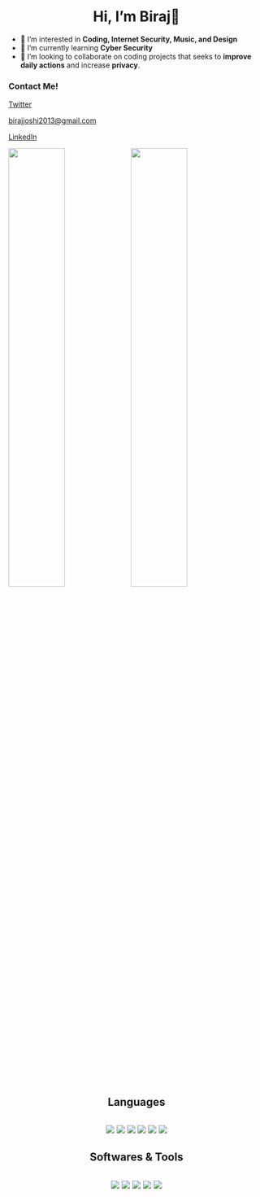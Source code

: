 <h1 align='center'> Hi, I’m Biraj👋</h1>

- 📖 I’m interested in **Coding, Internet Security, Music, and Design**
- 🌱 I’m currently learning **Cyber Security**
- 🚀 I’m looking to collaborate on coding projects that seeks to **improve daily actions** and increase **privacy**.

**<h3>Contact Me!</h3>**

[Twitter](https://twitter.com/TonBhu)
<a herf='https://twitter.com/TonBhu'>
    <img src="https://img.icons8.com/color/48/000000/twitter--v2.png" width='15'> 
</a>

birajjoshi2013@gmail.com
<a herf='birajjoshi2013@gmail.com'> 
    <img src="https://img.icons8.com/fluency/48/000000/mail.png"
    width='15'> 
</a>

[LinkedIn]( https://www.linkedin.com/in/biraj-joshi-865481201/)
<a herf='https://www.linkedin.com/in/biraj-joshi-865481201/'>
    <img src="https://img.icons8.com/fluency/48/000000/linkedin.png" width='15'>
</a>

<p align=left>
    <img width=47% src='https://github-readme-stats.vercel.app/api?username=bjoshi-bit&show_icons=true&theme=dracula'>
    <img width=47% src='https://github-readme-stats.vercel.app/api/top-langs/?username=bjoshi-bit&layout=compact'>
</p>

<h2 align=center>Languages<h2>

<p align=center>
    <img src='https://img.shields.io/badge/python-3670A0?style=for-the-badge&logo=python&logoColor=ffdd54'>
    <img src='https://img.shields.io/badge/java-%23ED8B00.svg?style=for-the-badge&logo=java&logoColor=white'>
    <img src='https://img.shields.io/badge/c-%2300599C.svg?style=for-the-badge&logo=c&logoColor=white'>
    <img src='https://img.shields.io/badge/c++-%2300599C.svg?style=for-the-badge&logo=c%2B%2B&logoColor=white'>
    <img src='https://img.shields.io/badge/go-%2300ADD8.svg?style=for-the-badge&logo=go&logoColor=white'>
    <img src='https://img.shields.io/badge/html5-%23E34F26.svg?style=for-the-badge&logo=html5&logoColor=white'>
</p>

<h2 align=center>Softwares & Tools<h2>

<p align=center> 
    <img src='https://img.shields.io/badge/Visual%20Studio%20Code-0078d7.svg?style=for-the-badge&logo=visual-studio-code&logoColor=white'>
    <img src='https://img.shields.io/badge/pycharm-143?style=for-the-badge&logo=pycharm&logoColor=black&color=black&labelColor=green'>
    <img src='https://img.shields.io/badge/Kali-268BEE?style=for-the-badge&logo=kalilinux&logoColor=white'>
    <img src="https://img.shields.io/badge/Windows-0078D6?style=for-the-badge&logo=windows&logoColor=white">
    <img src = https://img.shields.io/badge/git-%23F05033.svg?style=for-the-badge&logo=git&logoColor=white>
</p>
